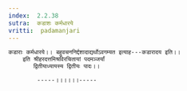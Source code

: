 ```yaml
---
index:  2.2.38
sutra:  कडाशः कर्मधारये
vritti:  padamanjari
---
```


	कडाराः कर्मधारये।। बहुवचननिर्द्दशादाद्यर्थोऽवगम्यत इत्याह---कडारादय इति।।
		इति श्रीहरदत्तमिश्रविरचितायां पदमञ्जर्यां
		   द्वितीयाध्यायस्य द्वितीयः पादः।।

			-----।।।।।।-----


